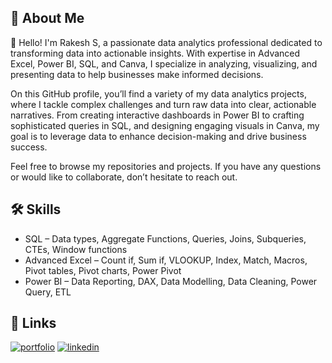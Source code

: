 
## 🚀 About Me
👋 Hello! I'm Rakesh S, a passionate data analytics professional dedicated to transforming data into actionable insights. With expertise in Advanced Excel, Power BI, SQL, and Canva, I specialize in analyzing, visualizing, and presenting data to help businesses make informed decisions.

On this GitHub profile, you’ll find a variety of my data analytics projects, where I tackle complex challenges and turn raw data into clear, actionable narratives. From creating interactive dashboards in Power BI to crafting sophisticated queries in SQL, and designing engaging visuals in Canva, my goal is to leverage data to enhance decision-making and drive business success.

Feel free to browse my repositories and projects. If you have any questions or would like to collaborate, don’t hesitate to reach out.

## 🛠 Skills
- SQL – Data types, Aggregate Functions, Queries, Joins, Subqueries, CTEs, Window functions
- Advanced Excel – Count if, Sum if, VLOOKUP, Index, Match, Macros, Pivot tables, Pivot charts, Power Pivot
- Power BI – Data Reporting, DAX, Data Modelling, Data Cleaning, Power Query, ETL

## 🔗 Links
[![portfolio](https://img.shields.io/badge/my_portfolio-000?style=for-the-badge&logo=ko-fi&logoColor=white)](https://www.datascienceportfol.io/rakeshnaidu)
[![linkedin](https://img.shields.io/badge/linkedin-0A66C2?style=for-the-badge&logo=linkedin&logoColor=white)](www.linkedin.com/in/rakeshnaidu18)
